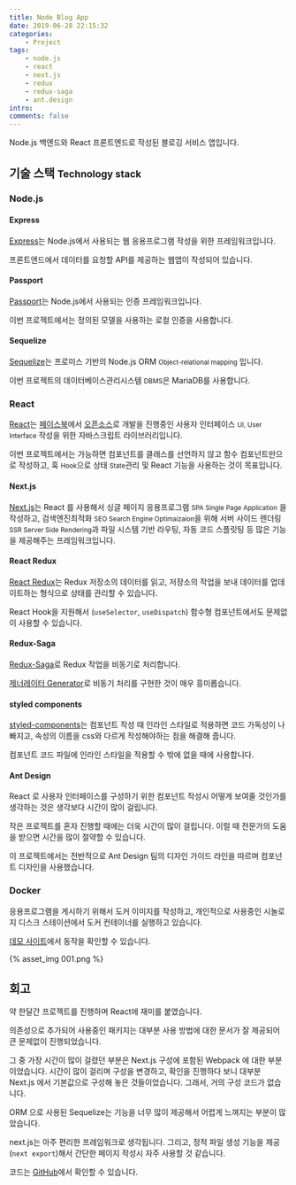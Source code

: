 ```yaml
---
title: Node Blog App
date: 2019-06-28 22:15:32
categories:
    - Project
tags:
    - node.js
    - react
    - next.js
    - redux
    - redux-saga
    - ant.design
intro:
comments: false
---
```


Node.js 백엔드와 React 프론트엔드로 작성된 블로깅 서비스 앱입니다.

## 기술 스택 <small>Technology stack</small>

### Node.js

#### Express

[Express](https://expressjs.com/)는 Node.js에서 사용되는 웹 응용프로그램 작성을 위한 프레임워크입니다.

프론트엔드에서 데이터를 요청할 API를 제공하는 웹앱이 작성되어 있습니다.

#### Passport

[Passport](http://www.passportjs.org/)는 Node.js에서 사용되는 인증 프레임워크입니다.

이번 프로젝트에서는 정의된 모델을 사용하는 로컬 인증을 사용합니다.

#### Sequelize

[Sequelize](http://docs.sequelizejs.com/)는 프로미스 기반의 Node.js ORM <small>Object-relational mapping</small> 입니다.

이번 프로젝트의 데이터베이스관리시스템 <small>DBMS</small>은 MariaDB를 사용합니다.

### React

[React](https://reactjs.org/)는 [페이스북](https://www.facebook.com/react)에서 [오픈소스](https://github.com/facebook/react)로 개발을 진행중인 사용자 인터페이스 <small>UI, User Interface</small> 작성을 위한 자바스크립트 라이브러리입니다.

이번 프로젝트에서는 가능하면 컴포넌트를 클래스를 선언하지 않고 함수 컴포넌트만으로 작성하고, 훅 <small>Hook</small>으로 상태 <small>State</small>관리 및 React 기능을 사용하는 것이 목표입니다.

#### Next.js

[Next.js](https://nextjs.org)는 React 를 사용해서 싱글 페이지 응용프로그램 <small>SPA Single Page Application</small> 을 작성하고, 검색엔진최적화 <small>SEO Search Engine Optimaizaion</small>을 위해 서버 사이드 렌더링 <small>SSR Server Side Rendering</small>과 파일 시스템 기반 라우팅, 자동 코드 스플릿팅 등 많은 기능을 제공해주는 프레임워크입니다.

#### React Redux

[React Redux](https://react-redux.js.org/)는 Redux 저장소의 데이터를 읽고, 저장소의 작업을 보내 데이터를 업데이트하는 형식으로 상태를 관리할 수 있습니다.

React Hook을 지원해서 (`useSelector`, `useDispatch`) 함수형 컴포넌트에서도 문제없이 사용할 수 있습니다.

#### Redux-Saga

[Redux-Saga](https://redux-saga.js.org/)로 Redux 작업을 비동기로 처리합니다.

[제너레이터 Generator](https://developer.mozilla.org/en-US/docs/Web/JavaScript/Guide/Iterators_and_Generators)로 비동기 처리를 구현한 것이 매우 흥미롭습니다.

#### styled components

[styled-components](https://www.styled-components.com/)는 컴포넌트 작성 때 인라인 스타일로 적용하면 코드 가독성이 나빠지고, 속성의 이름을 css와 다르게 작성해야하는 점을 해결해 줍니다.

컴포넌트 코드 파일에 인라인 스타일을 적용할 수 밖에 없을 때에 사용합니다.

#### Ant Design

React 로 사용자 인터페이스를 구성하기 위한 컴포넌트 작성시 어떻게 보여줄 것인가를 생각하는 것은 생각보다 시간이 많이 걸립니다.

작은 프로젝트를 혼자 진행할 때에는 더욱 시간이 많이 걸립니다. 이럴 때 전문가의 도움을 받으면 시간을 많이 절약할 수 있습니다.

이 프로젝트에서는 전반적으로 Ant Design 팀의 디자인 가이드 라인을 따르며 컴포넌트 디자인을 사용했습니다.

### Docker

응용프로그램을 게시하기 위해서 도커 이미지를 작성하고, 개인적으로 사용중인 시놀로지 디스크 스테이션에서 도커 컨테이너를 실행하고 있습니다.

[데모 사이트](https://sample-sns.bbon.me)에서 동작을 확인할 수 있습니다.

{% asset_img 001.png %}

## 회고

약 한달간 프로젝트를 진행하며 React에 재미를 붙였습니다.

의존성으로 추가되어 사용중인 패키지는 대부분 사용 방법에 대한 문서가 잘 제공되어 큰 문제없이 진행되었습니다.

그 중 가장 시간이 많이 걸렸던 부분은 Next.js 구성에 포함된 Webpack 에 대한 부분이었습니다.
시간이 많이 걸리며 구성을 변경하고, 확인을 진행하다 보니 대부분 Next.js 에서 기본값으로 구성해 놓은 것들이었습니다.
그래서, 거의 구성 코드가 없습니다.

ORM 으로 사용된 Sequelize는 기능을 너무 많이 제공해서 어렵게 느껴지는 부분이 많았습니다.

next.js는 아주 편리한 프레임워크로 생각됩니다.
그리고, 정적 파일 생성 기능을 제공(`next export`)해서 간단한 페이지 작성시 자주 사용할 것 같습니다.

코드는 [GitHub](https://github.com/bbonkr/nodeblog)에서 확인할 수 있습니다.
